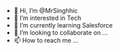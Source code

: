 - 👋 Hi, I’m @MrSinghhic
- 👀 I’m interested in Tech
- 🌱 I’m currently learning Salesforce
-  💞️ I’m looking to collaborate on ...
- 📫 How to reach me ...

<!---
MrSinghhic/MrSinghhic is a ✨ special ✨ repository because its `README.md` (this file) appears on your GitHub profile.
You can click the Preview link to take a look at your changes.
--->
